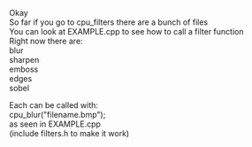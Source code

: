Okay  
So far if you go to cpu_filters there are a bunch of files  
You can look at EXAMPLE.cpp to see how to call a filter function  
Right now there are:  
blur  
sharpen  
emboss  
edges  
sobel  
  
Each can be called with:  
cpu_blur("filename.bmp");  
as seen in EXAMPLE.cpp  
(include filters.h to make it work)  
